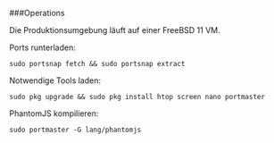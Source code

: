 ###Operations

Die Produktionsumgebung läuft auf einer FreeBSD 11 VM.

Ports runterladen:
```shell
sudo portsnap fetch && sudo portsnap extract
```

Notwendige Tools laden:
```shell
sudo pkg upgrade && sudo pkg install htop screen nano portmaster
```

PhantomJS kompilieren:
```shell
sudo portmaster -G lang/phantomjs
```

